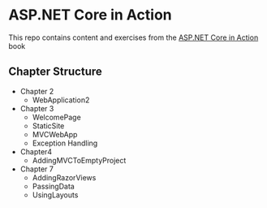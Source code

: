 # ASP.NET Core in Action

This repo contains content and exercises from the [ASP.NET Core in Action](https://www.manning.com/books/asp-net-core-in-action) book 

## Chapter Structure
- Chapter 2
    - WebApplication2
- Chapter 3
    - WelcomePage
    - StaticSite
    - MVCWebApp
    - Exception Handling
- Chapter4
    - AddingMVCToEmptyProject
- Chapter 7
    - AddingRazorViews    
    - PassingData
    - UsingLayouts
        